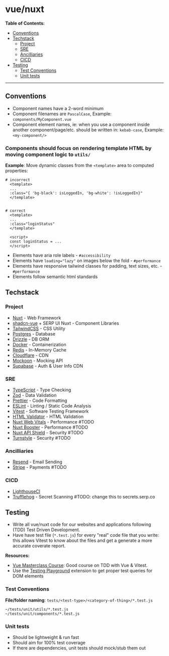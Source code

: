 # vue/nuxt

**Table of Contents:**
- [Conventions](#conventions)
- [Techstack](#techstack)
  - [Project](#project)
  - [SRE](#sre)
  - [Ancilliaries](#ancilliaries)
  - [CICD](#cicd)
- [Testing](#testing)
  - [Test Conventions](#test-conventions)
  - [Unit tests](#unit-tests)


---

## Conventions

- Component names have a 2-word minimum
- Component filenames are `PascalCase`, Example: `components/MyComponent.vue`
- Component element names, ie: when you use a component inside another component/page/etc. should be written in: `kebab-case`, Example: `<my-component/>`

### Components should focus on rendering template HTML by moving component logic to `utils/`
**Example**: Move dynamic classes from the `<template>` area to computed properties: 
```
# incorrect
  <template>
  ...
  :class="{ 'bg-black': isLoggedIn, 'bg-white': !isLoggedIn}"
  </template>


# correct
  <template>
  ...
  :class="loginStatus"
  </template>

  <script>
  const loginStatus = ...
  </script>
```


- Elements have aria role labels - `#accessibility`
- Elements have `loading="lazy"` on images below the fold - `#performance`
- Elements have responsive tailwind classes for padding, text sizes, etc. - `#performance`
- Elements follow semantic html standards


## Techstack

### Project
- [Nuxt](https://nuxt.com/) - Web Framework
- [shadcn-vue](https://www.shadcn-vue.com/) + SERP UI Nuxt - Component Libraries
- [TailwindCSS](https://tailwindcss.com/) - CSS Utility
- [Postgres](https://www.postgresql.org/) - Database
- [Drizzle](https://orm.drizzle.team/) - DB ORM
- [Docker](https://www.docker.com/) - Containerization
- [Redis](https://redis.io/) - In-Memory Cache
- [Cloudflare](https://www.cloudflare.com/) - CDN
- [Mockoon](https://mockoon.com/) - Mocking API
- [Supabase](https://supabase.com/) - Auth & User Info CDN

### SRE
- [TypeScript](https://www.typescriptlang.org/) - Type Checking
- [Zod](https://zod.dev/) - Data Validation
- [Prettier](https://prettier.io/) - Code Formatting
- [ESLint](https://eslint.org/) - Linting / Static Code Analysis
- [Vitest](https://vitest.dev/) - Software Testing Framework
- [HTML Validator](https://nuxt.com/modules/html-validator) - HTML Validation
- [Nuxt Web Vitals](https://nuxt.com/modules/web-vitals) - Performance #TODO
- [Nuxt Booster](https://nuxt.com/modules/nuxt-booster) - Performance #TODO
- [Nuxt API Shield](https://nuxt.com/modules/api-shield) - Security #TODO
- [Turnstyle](https://nuxt.com/modules/turnstile) - Security #TODO

### Ancilliaries
- [Resend](https://resend.com/) - Email Sending
- [Stripe](https://stripe.com/) - Payments #TODO

### CICD
- [LighthouseCI](https://github.com/GoogleChrome/lighthouse-ci)
- [Trufflehog](https://trufflesecurity.com/trufflehog) - Secret Scanning #TODO: change this to secrets.serp.co


## Testing

- Write all vue/nuxt code for our websites and applications following (TDD) Test Driven Development.
- Have have test file (`*.test.js`) for every "real" code file that you write: this allows Vitest to know about the files and get a generate a more accurate coverate report.

**Resources:**

- [Vue Masterclass Course](https://www.udemy.com/course/vue-masterclass/learn): Good course on TDD with Vue & Vitest.
- Use the [Testing Playground](https://chromewebstore.google.com/detail/testing-playground/hejbmebodbijjdhflfknehhcgaklhano?hl=en) extension to get proper test queries for DOM elements


### Test Conventions

**File/folder naming**: `tests/<test-type>/<category-of-thing>/*.test.js`

```
~/tests/unit/utils/*.test.js
~/tests/unit/components/*.test.js
```

### Unit tests

- Should be lightweight & run fast
- Should aim for 100% test coverage
- If there are dependencies, unit tests should mock/stub them out

